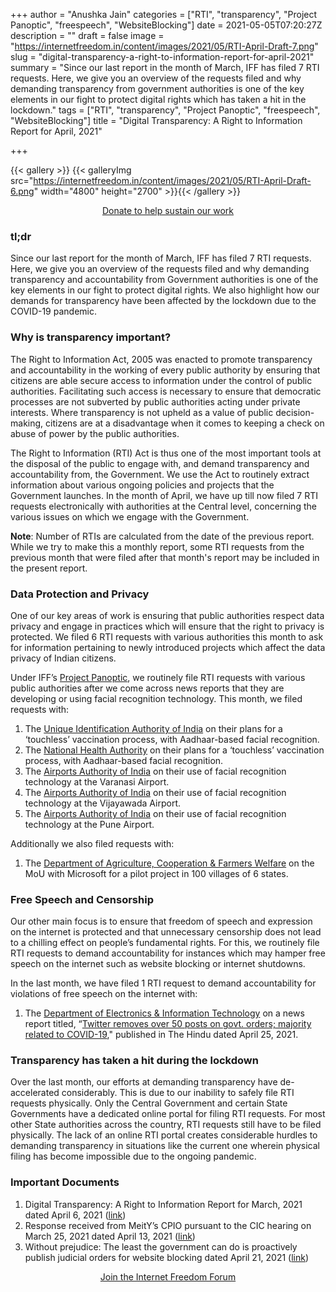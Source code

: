 +++
author = "Anushka Jain"
categories = ["RTI", "transparency", "Project Panoptic", "freespeech", "WebsiteBlocking"]
date = 2021-05-05T07:20:27Z
description = ""
draft = false
image = "https://internetfreedom.in/content/images/2021/05/RTI-April-Draft-7.png"
slug = "digital-transparency-a-right-to-information-report-for-april-2021"
summary = "Since our last report in the month of March, IFF has filed 7 RTI requests. Here, we give you an overview of the requests filed and why demanding transparency from government authorities is one of the key elements in our fight to protect digital rights which has taken a hit in the lockdown."
tags = ["RTI", "transparency", "Project Panoptic", "freespeech", "WebsiteBlocking"]
title = "Digital Transparency: A Right to Information Report for April, 2021"

+++


{{< gallery >}}
{{< galleryImg  src="https://internetfreedom.in/content/images/2021/05/RTI-April-Draft-6.png" width="4800" height="2700" >}}{{< /gallery >}}

<div style="text-align:center;">
    <a href="https://internetfreedom.in/donate/" class="button">Donate to help sustain our work</a>
</div>

### tl;dr

Since our last report for the month of March, IFF has filed 7 RTI requests. Here, we give you an overview of the requests filed and why demanding transparency and accountability from Government authorities is one of the key elements in our fight to protect digital rights. We also highlight how our demands for transparency have been affected by the lockdown due to the COVID-19 pandemic.



### Why is transparency important?

The Right to Information Act, 2005 was enacted to promote transparency and accountability in the working of every public authority by ensuring that citizens are able secure access to information under the control of public authorities. Facilitating such access is necessary to ensure that democratic processes are not subverted by public authorities acting under private interests. Where transparency is not upheld as a value of public decision-making, citizens are at a disadvantage when it comes to keeping a check on abuse of power by the public authorities.

The Right to Information (RTI) Act is thus one of the most important tools at the disposal of the public to engage with, and demand transparency and accountability from, the Government. We use the Act to routinely extract information about various ongoing policies and projects that the Government launches. In the month of April, we have up till now filed 7 RTI requests electronically with authorities at the Central level, concerning the various issues on which we engage with the Government.

**Note**: Number of RTIs are calculated from the date of the previous report. While we try to make this a monthly report, some RTI requests from the previous month that were filed after that month's report may be included in the present report.



### Data Protection and Privacy

One of our key areas of work is ensuring that public authorities respect data privacy and engage in practices which will ensure that the right to privacy is protected. We filed 6 RTI requests with various authorities this month to ask for information pertaining to newly introduced projects which affect the data privacy of Indian citizens.

Under IFF’s [Project Panoptic](https://panoptic.in/), we routinely file RTI requests with various public authorities after we come across news reports that they are developing or using facial recognition technology. This month, we filed requests with:

1. The [Unique Identification Authority of India](https://drive.google.com/file/d/1siteoWYtQ9taOAMQYHoB_mvkz6R3qvzn/view?usp=sharing) on their plans for a ‘touchless’ vaccination process, with Aadhaar-based facial recognition.
2. The [National Health Authority](https://drive.google.com/file/d/1WLU4Ax-6Do7BfhbJ4fgKP1989hcYKDQt/view?usp=sharing) on their plans for a ‘touchless’ vaccination process, with Aadhaar-based facial recognition.
3. The [Airports Authority of India](https://drive.google.com/file/d/19EgGYq_8ZMUR8DPxSWLjweD4b6aRHlRF/view?usp=sharing) on their use of facial recognition technology at the Varanasi Airport.
4. The [Airports Authority of India](https://drive.google.com/file/d/1dKg1bbsK1--zllkUVUfd2AEIGSgTYQRF/view?usp=sharing) on their use of facial recognition technology at the Vijayawada Airport.
5. The [Airports Authority of India](https://drive.google.com/file/d/1hnB0nJ5d6Zm4GlrKHXkHM5bz5tmQinQZ/view?usp=sharing) on their use of facial recognition technology at the Pune Airport.

Additionally we also filed requests with:

1. The [Department of Agriculture, Cooperation & Farmers Welfare](https://drive.google.com/file/d/15103pU9a30YVAzIfck0fsOP0uM02atiD/view?usp=sharing) on the MoU with Microsoft for a pilot project in 100 villages of 6 states.



### Free Speech and Censorship

Our other main focus is to ensure that freedom of speech and expression on the internet is protected and that unnecessary censorship does not lead to a chilling effect on people’s fundamental rights. For this, we routinely file RTI requests to demand accountability for instances which may hamper free speech on the internet such as website blocking or internet shutdowns.

In the last month, we have filed 1 RTI request to demand accountability for violations of free speech on the internet with:

1. The [Department of Electronics & Information Technology](https://drive.google.com/file/d/1tCY3biZDaqSQ1mTunthYx88X1RxhKo6R/view?usp=sharing) on a news report titled, “[Twitter removes over 50 posts on govt. orders; majority related to COVID-19](https://www.thehindu.com/news/national/twitter-removes-over-50-posts-on-govt-orders-majority-related-to-covid-19/article34404805.ece)," published in The Hindu dated April 25, 2021.



### Transparency has taken a hit during the lockdown

Over the last month, our efforts at demanding transparency have de-accelerated considerably. This is due to our inability to safely file RTI requests physically. Only the Central Government and certain State Governments have a dedicated online portal for filing RTI requests. For most other State authorities across the country, RTI requests still have to be filed physically. The lack of an online RTI portal creates considerable hurdles to demanding transparency in situations like the current one wherein physical filing has become impossible due to the ongoing pandemic.



### Important Documents

1. Digital Transparency: A Right to Information Report for March, 2021 dated April 6, 2021 ([link](https://internetfreedom.in/digital-transparency-a-right-to-information-report-for-march-2021/))
2. Response received from MeitY’s CPIO pursuant to the CIC hearing on March 25, 2021 dated April 13, 2021 ([link](https://twitter.com/internetfreedom/status/1385574459797434371))
3. Without prejudice: The least the government can do is proactively publish judicial orders for website blocking dated April 21, 2021 ([link](https://internetfreedom.in/website-blocking-orders-2021/))



<div style="text-align:center;">
    <a href="https://forum.internetfreedom.in/" class="button">Join the Internet Freedom Forum</a>
</div>





